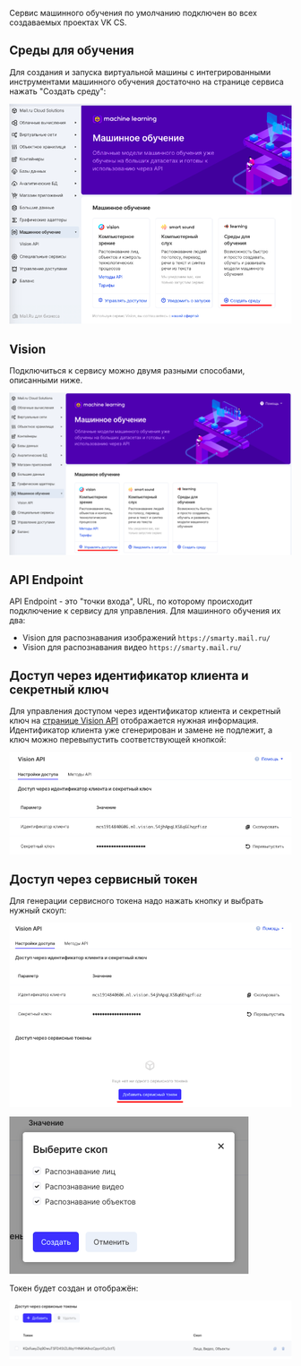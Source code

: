Сервис машинного обучения по умолчанию подключен во всех создаваемых проектах VK CS.

## Среды для обучения

Для создания и запуска виртуальной машины с интегрированными инструментами машинного обучения достаточно на странице сервиса нажать "Создать среду":

![](./assets/1599735019527-1599735019527.png)

## Vision

Подключиться к сервису можно двумя разными способами, описанными ниже.

![](./assets/1599679646114-1599679646114.png)

## API Endpoint

API Endpoint - это "точки входа", URL, по которому происходит подключение к сервису для управления. Для машинного обучения их два:

- Vision для распознавания изображений `https://smarty.mail.ru/`
- Vision для распознавания видео `https://smarty.mail.ru/`

## Доступ через идентификатор клиента и секретный ключ

Для управления доступом через идентификатор клиента и секретный ключ на [странице Vision API](https://mcs.mail.ru/app/services/machinelearning/vision/access/) отображается нужная информация. Идентификатор клиента уже сгенерирован и замене не подлежит, а ключ можно перевыпустить соответствующей кнопкой:

![](./assets/1599679805124-1599679805124.png)

## Доступ через сервисный токен

Для генерации сервисного токена надо нажать кнопку и выбрать нужный скоуп:

![](./assets/1599680141538-1599680141538.png)

![](./assets/1599680175820-1599680175820.png)

Токен будет создан и отображён:

![](./assets/1599680208206-1599680208205.png)
